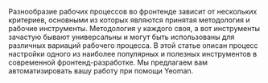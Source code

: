 Разнообразие рабочих процессов во фронтенде зависит от нескольких критериев, 
основными из которых являются принятая методология и рабочие инструменты. Методология у каждого своя, а вот инструменты зачастую бывают универсальны и могут быть использованы для различных вариаций рабочего процесса. В этой статье описан процесс настройки одного из наиболее популярных и полезных инструментов в современной фронтенд-разработке. Мы предлагаем вам автоматизировать вашу работу при помощи Yeoman.